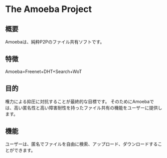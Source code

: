 # The Amoeba Project

## 概要

Amoebaは、純粋P2Pのファイル共有ソフトです。

## 特徴
Amoeba=Freenet+DHT+Search+WoT

## 目的

権力による抑圧に対抗することが最終的な目標です。
そのためにAmoebaでは、高い匿名性と高い障害耐性を持ったファイル共有の機能をユーザーに提供します。

## 機能

ユーザーは、匿名でファイルを自由に検索、アップロード、ダウンロードすることができます。

